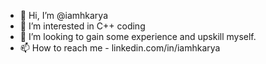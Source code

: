 - 👋 Hi, I’m @iamhkarya
- 👀 I’m interested in C++ coding
- 💞️ I’m looking to gain some experience and upskill myself.
- 📫 How to reach me - linkedin.com/in/iamhkarya

<!---
KrHemantS/KrHemantS is a ✨ special ✨ repository because its `README.md` (this file) appears on your GitHub profile.
You can click the Preview link to take a look at your changes.
--->
